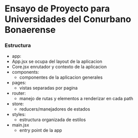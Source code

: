 # Ensayo de Proyecto para Universidades del Conurbano Bonaerense

### Estructura

- app:
- App.jsx se ocupa del layout de la aplicacion
- Core.jsx enrutador y contexto de la aplicacion
- components:
  - componentes de la aplicacion generales
- pages:
  - vistas separadas por pagina
- router:
  - manejo de rutas y elementos a renderizar en cada path
- store:
  - reducers/manejadores de estados
- styles:
  - estructura organizada de estilos
- main.jsx
  - entry point de la app
